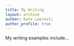```yaml
---
title: My Writing
layout: archive
author: Kate Lopresti
author_profile: true
---
```


My writing examples include...